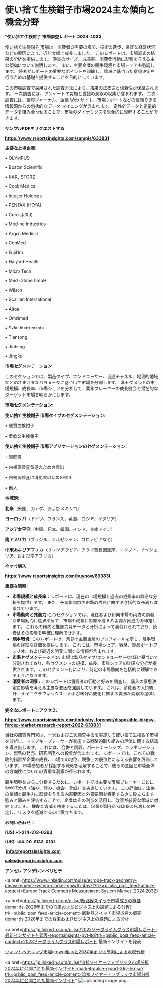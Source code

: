 # 使い捨て生検鉗子市場2024主な傾向と機会分野

"<strong>使い捨て生検鉗子 市場調査レポート 2024-2032</strong>

<a href=https://www.reportsinsights.com/sample/633831>使い捨て生検鉗子 市場</a>は、消費者の需要の増加、技術の進歩、良好な経済状況などの要因により、近年大幅に成長しました。 このレポートは、市場調査の結果の分析を提供します。 通貨のサイズ、成長率、消費者行動に影響を与える主な傾向について説明します。 また、主要企業の競争環境と市場シェアも強調します。 読者がレポートの重要なポイントを理解し、情報に基づいた意思決定を行うための基礎を提供することを目的としています。

この市場調査で採用された調査方法により、結果の正確さと信頼性が保証されます。 一次調査には、アンケートの実施と直接の洞察の収集が含まれます。 二次調査には、業界ジャーナル、企業 Web サイト、市場レポートなどの信頼できる情報源からの包括的なデータ マイニングが含まれます。 定性的データと定量的データを組み合わせることで、市場のダイナミクスを総合的に理解することができます。

<strong><b>サンプルPDFをリクエストする</b></strong>

<a href=https://www.reportsinsights.com/sample/633831><strong><u>https://www.reportsinsights.com/sample/633831</u></strong></a>

<strong>主要な上場企業:</strong>

• OLYMPUS

• Boston Scientific

• KARL STORZ

• Cook Medical

• Integer Holdings

• PENTAX (HOYA)

• Cordis(J&J)

• Medline Industries

• Argon Medical

• ConMed

• Fujifilm

• Halyard Health

• Micro Tech

• Medi-Globe GmbH

• Wilson

• Scanlan International

• Alton

• Omnimed

• Sklar Instruments

• Tiansong

• Jiuhong

• JingRui

<strong>市場セグメンテーション</strong>

このセクションでは、製品タイプ、エンドユーザー、流通チャネル、地理的地域などのさまざまなパラメータに基づいて市場を分割します。 各セグメントの市場規模、成長率、市場シェアを分析して、業界プレーヤーの成長機会と潜在的なターゲット市場を明らかにします。

<strong><u>市場セグメンテーション</u></strong><strong><u>:</u></strong>

<strong>使い捨て生検鉗子 市場タイプのセグメンテーション:</strong>

• 硬質生検鉗子

• 柔軟な生検鉗子

<strong>使い捨て生検鉗子 市場アプリケーションのセグメンテーション:</strong>

• 腹腔鏡

• 内視鏡検査気道のための検出

• 内視鏡検査は消化管のための検出

• 他人

<strong><u>地域別</u></strong><strong><u>:</u></strong>

<strong>北米</strong>（米国、カナダ、およびメキシコ）

<strong>ヨーロッパ</strong>（ドイツ、フランス、英国、ロシア、イタリア）

<strong>アジア太平洋</strong>（中国、日本、韓国、インド、東南アジア）

<strong>南アメリカ</strong>（ブラジル、アルゼンチン、コロンビアなど）

<strong>中東およびアフリカ</strong>（サウジアラビア、アラブ首長国連邦、エジプト、ナイジェリア、および南アフリカ）

<strong>今すぐ購入</strong>

<a href=https://www.reportsinsights.com/buynow/633831><strong><u>https://www.reportsinsights.com/buynow/633831</u></strong></a>

<strong>重要な洞察:</strong>
<ul>
  <li><strong>市場規模と成長率：</strong>レポートは、現在の市場規模と過去の成長率の詳細な分析を提供します。 また、予測期間中の市場の成長に関する包括的な予測も含まれています。</li>
  <li><strong>市場動向と推進力:</strong>このセクションでは、現在および新興市場の両方の顕著な市場動向に焦点を当て、市場の成長に影響を与える主要な推進力を特定します。 これらの傾向と推進力はデータと分析によって裏付けられており、読者はその影響を明確に理解できます。</li>
  <li><strong>競争環境</strong>: このレポートは、業界の主要企業のプロフィールを示し、競争環境の詳細な評価を提供します。 これには、市場シェア、戦略、製品ポートフォリオ、および最近の開発に関する情報が含まれます。</li>
  <li><strong>市場セグメンテーション: </strong>市場は製品タイプ/エンドユーザー/地域に基づいて分割されており、各セグメントの規模、成長、市場シェアの詳細な分析が提供されます。 このセグメント化により、特定の市場動向を包括的に理解できるようになります。</li>
  <li><strong>消費者の洞察 : </strong>このレポートは消費者の行動と好みを調査し、購入の意思決定に影響を与える主要な要因を強調しています。 これは、消費者の人口統計、サイコグラフィックス、および嗜好の変化に関する貴重な洞察を提供します。</li>
</ul>
<strong>完全なレポートにアクセス:</strong>

<a href=https://www.reportsinsights.com/industry-forecast/disposable-biopsy-forcep-market-research-report-2022-633831><strong><u><b>https://www.reportsinsights.com/industry-forecast/disposable-biopsy-forcep-market-research-report-2022-633831</b></u></strong></a>

当社の調査専門家は、一次および二次調査手法を実施して使い捨て生検鉗子市場を分析し、トップキープレーヤーが実施する戦略的取り組みの評価に関する結論を導き出します。 これには、合併と買収、パートナーシップ、コラボレーション、製品の発売、研究開発への投資が含まれます。 レポートでは、これらの戦略的措置が企業の成長、市場での地位、競争上の優位性に与える影響を評価しています。 市場参加者が採用する戦略を理解することで、彼らの意図と市場全体の方向性についての貴重な洞察が得られます。

競争環境をさらに分析するために、レポートでは主要な市場プレーヤーごとにSWOT分析（強み、弱み、機会、脅威）を実施しています。 この評価は、企業の業績と競争力に影響を与える内部要因と外部要因を特定するのに役立ちます。 強みと弱みを評価することで、企業はその利点を活用し、改善が必要な領域に対処できます。 機会と脅威を特定することは、企業が潜在的な成長の見通しを特定し、リスクを軽減するのに役立ちます。

<strong>お問い合わせ：</strong>

<strong>(US) +1-214-272-0393</strong>

<strong>(UK) +44-20-8133-9198</strong>

<strong> </strong><a href=info@reportsinsights.com><strong><u>info@reportsinsights.com</u></strong></a>

<a href=sales@reportsinsights.com><strong><u>sales@reportsinsights.com</u></strong></a>

<strong>アンセレ アンデレン ベリヒテ</strong>

<a href=https://www.linkedin.com/pulse/europe-track-geometry-measurement-system-market-growth-4nvzf?trk=public_post_feed-article-content>Europe Track Geometry Measurement System Market [2024 2032]</a>

<a href=https://jp.linkedin.com/pulse/断路器スイッチ市場成長の概要demands-2028年までの将来およびビジネス上の課題による分析?trk=public_post_feed-article-content>断路器スイッチ市場成長の概要demands 2028年までの将来およびビジネス上の課題による分析</a>

<a href=https://jp.linkedin.com/pulse/2023ソーダライムグラス市場レポート-最新インサイトを発表-reportsinsights-pvt-ltd?trk=public_post_feed-article-content>2023ソーダライムグラス市場レポート 最新インサイトを発表</a>

<a href=https://www.linkedin.com/pulse/ウィンドベアリング市場growth動向と2030年までの予測による地域分析-reportsinsights-pvt-ltd-bnwif/>ウィンドベアリング市場growth動向と2030年までの予測による地域分析</a>

<a href=https://jp.linkedin.com/pulse/溶接ワイヤーファブリック市場分析2024年に公開された最新インサイト-market-pulse-report-360-hrnsc?trk=public_post_feed-article-content>溶接ワイヤーファブリック市場分析2024年に公開された最新インサイト</a>"
![Uploading image.png…]()
